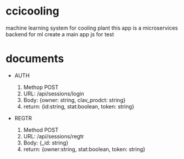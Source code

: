 # ccicooling
machine learning system for cooling plant
this app is a microservices backend for ml
create a main app js for test


# documents

- AUTH

    1. Methop POST
    2. URL: /api/sessions/login
    3. Body: {owner: string, clav_prodct: string}
    4. return: {id:string, stat:boolean, token: string}


- REGTR

    1. Method POST
    2. URL: /api/sessions/regtr
    3. Body: {_id: string}
    4. return: {owner:string, stat:boolean, token: string}